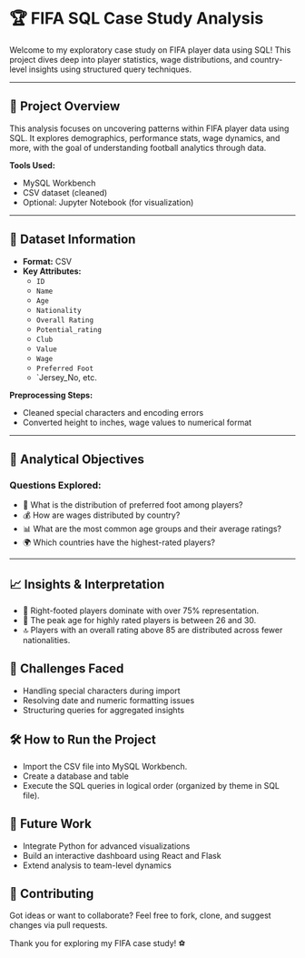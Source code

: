 # 🏆 FIFA SQL Case Study Analysis

Welcome to my exploratory case study on FIFA player data using SQL! This project dives deep into player statistics, wage distributions, and country-level insights using structured query techniques.

---

## 📌 Project Overview

This analysis focuses on uncovering patterns within FIFA player data using SQL. It explores demographics, performance stats, wage dynamics, and more, with the goal of understanding football analytics through data.

**Tools Used:**
- MySQL Workbench
- CSV dataset (cleaned)
- Optional: Jupyter Notebook (for visualization)

---

## 📂 Dataset Information

- **Format:** CSV
- **Key Attributes:**
  - `ID`
  - `Name`
  - `Age`
  - `Nationality`
  - `Overall Rating`
  - `Potential_rating`
  - `Club`
  - `Value`
  - `Wage`
  - `Preferred Foot`
  - `Jersey_No, etc.

**Preprocessing Steps:**
- Cleaned special characters and encoding errors
- Converted height to inches, wage values to numerical format

---

## 🧠 Analytical Objectives

### Questions Explored:
- 👣 What is the distribution of preferred foot among players?
- 💰 How are wages distributed by country?
- 📊 What are the most common age groups and their average ratings?
- 🌍 Which countries have the highest-rated players?

---

## 📈 Insights & Interpretation
- 🦶 Right-footed players dominate with over 75% representation.
- 🎯 The peak age for highly rated players is between 26 and 30.
- 🔝 Players with an overall rating above 85 are distributed across fewer nationalities.

## 🚧 Challenges Faced
- Handling special characters during import
- Resolving date and numeric formatting issues
- Structuring queries for aggregated insights

## 🛠️ How to Run the Project
- Import the CSV file into MySQL Workbench.
- Create a database and table
- Execute the SQL queries in logical order (organized by theme in SQL file).

## 🔮 Future Work
- Integrate Python for advanced visualizations
- Build an interactive dashboard using React and Flask
- Extend analysis to team-level dynamics

## 🤝 Contributing
Got ideas or want to collaborate? Feel free to fork, clone, and suggest changes via pull requests.

Thank you for exploring my FIFA case study! ⚽

